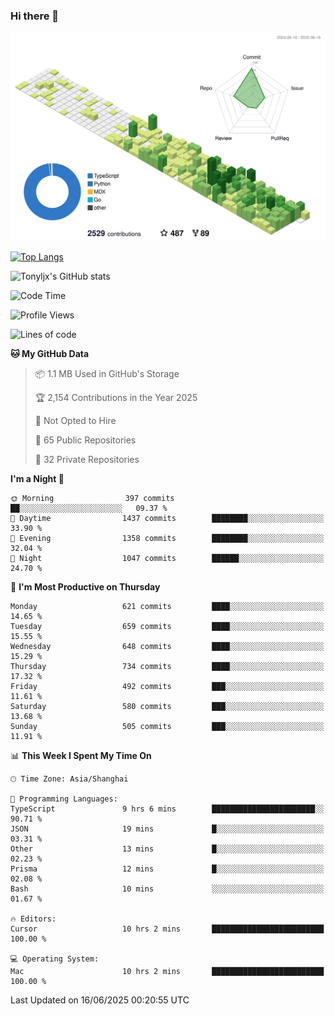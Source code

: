 ### Hi there 👋

![](./profile-3d-contrib/profile-green-animate.svg)

 

[![Top Langs](https://github-readme-stats.vercel.app/api/top-langs/?username=tonyljx)](https://github.com/anuraghazra/github-readme-stats)

![Tonyljx's GitHub stats](https://github-readme-stats.vercel.app/api?username=tonyljx&theme=default&show_icons=true)

 

<!--START_SECTION:waka-->
![Code Time](http://img.shields.io/badge/Code%20Time-1%2C353%20hrs%209%20mins-blue)

![Profile Views](http://img.shields.io/badge/Profile%20Views-0-blue)

![Lines of code](https://img.shields.io/badge/From%20Hello%20World%20I%27ve%20Written-1.8%20million%20lines%20of%20code-blue)

**🐱 My GitHub Data** 

> 📦 1.1 MB Used in GitHub's Storage 
 > 
> 🏆 2,154 Contributions in the Year 2025
 > 
> 🚫 Not Opted to Hire
 > 
> 📜 65 Public Repositories 
 > 
> 🔑 32 Private Repositories 
 > 
**I'm a Night 🦉** 

```text
🌞 Morning                397 commits         ██░░░░░░░░░░░░░░░░░░░░░░░   09.37 % 
🌆 Daytime                1437 commits        ████████░░░░░░░░░░░░░░░░░   33.90 % 
🌃 Evening                1358 commits        ████████░░░░░░░░░░░░░░░░░   32.04 % 
🌙 Night                  1047 commits        ██████░░░░░░░░░░░░░░░░░░░   24.70 % 
```
📅 **I'm Most Productive on Thursday** 

```text
Monday                   621 commits         ████░░░░░░░░░░░░░░░░░░░░░   14.65 % 
Tuesday                  659 commits         ████░░░░░░░░░░░░░░░░░░░░░   15.55 % 
Wednesday                648 commits         ████░░░░░░░░░░░░░░░░░░░░░   15.29 % 
Thursday                 734 commits         ████░░░░░░░░░░░░░░░░░░░░░   17.32 % 
Friday                   492 commits         ███░░░░░░░░░░░░░░░░░░░░░░   11.61 % 
Saturday                 580 commits         ███░░░░░░░░░░░░░░░░░░░░░░   13.68 % 
Sunday                   505 commits         ███░░░░░░░░░░░░░░░░░░░░░░   11.91 % 
```


📊 **This Week I Spent My Time On** 

```text
🕑︎ Time Zone: Asia/Shanghai

💬 Programming Languages: 
TypeScript               9 hrs 6 mins        ███████████████████████░░   90.71 % 
JSON                     19 mins             █░░░░░░░░░░░░░░░░░░░░░░░░   03.31 % 
Other                    13 mins             █░░░░░░░░░░░░░░░░░░░░░░░░   02.23 % 
Prisma                   12 mins             █░░░░░░░░░░░░░░░░░░░░░░░░   02.08 % 
Bash                     10 mins             ░░░░░░░░░░░░░░░░░░░░░░░░░   01.67 % 

🔥 Editors: 
Cursor                   10 hrs 2 mins       █████████████████████████   100.00 % 

💻 Operating System: 
Mac                      10 hrs 2 mins       █████████████████████████   100.00 % 
```


 Last Updated on 16/06/2025 00:20:55 UTC
<!--END_SECTION:waka-->
